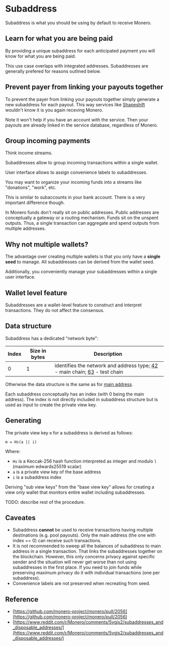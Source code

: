 # Subaddress

Subaddress is what you should be using by default to receive Monero.

## Learn for what you are being paid

By providing a unique subaddress for each anticipated payment you will know for what you are being paid.

This use case overlaps with integrated addresses. Subaddresses are generally prefered for reasons outlined below.

## Prevent payer from linking your payouts together

To prevent the payer from linking your payouts together simply generate a new subaddress for each payout.
This way services like [Shapeshift](https://shapeshift.io) wouldn't know it is you again receving Monero.

Note it won't help if you have an account with the service. Then your payouts are already linked in the service database, regardless of Monero.

## Group incoming payments

Think income streams.

Subaddresses allow to group incoming transactions within a single wallet.

User interface allows to assign convenience labels to subaddresses.

You may want to organize your incoming funds into a streams like "donations", "work", etc.

This is similar to subaccounts in your bank account. There is a very important difference though.

In Monero funds don't really sit on public addresses. Public addresses are conceptually a gateway or a routing mechanism. Funds sit on the unspent outputs. Thus, a single transaction can aggregate and spend outputs from multiple addresses.

## Why not multiple wallets?

The advantage over creating multiple wallets is that you only have a **single seed** to manage.
All subaddresses can be derived from the wallet seed.

Additionally, you conveniently manage your subaddresses within a single user interface.

## Wallet level feature

Subaddresses are a wallet-level feature to construct and interpret transactions. They do not affect the consensus. 

## Data structure

Subaddress has a dedicated "network byte":

Index       | Size in bytes    | Description
------------|------------------|-------------------------------------------------------------
0           | 1                | identifies the network and address type; [42](https://github.com/monero-project/monero/blob/784f7b07f05a645d43f62ed3a9cefda4b0c57825/src/cryptonote_config.h#L153) - main chain; [63](https://github.com/monero-project/monero/blob/784f7b07f05a645d43f62ed3a9cefda4b0c57825/src/cryptonote_config.h#L167) - test chain

Otherwise the data structure is the same as for [main address](/public-address/main-address/).

Each subaddress conceptually has an index (with 0 being the main address).
The index is not directly included in subaddress structure but is used as input to create the private view key.

## Generating

The private view key `m` for a subaddress is derived as follows:
    
    m = Hs(a || i)
    
Where:

* `Hs` is a Keccak-256 hash function interpreted as integer and modulo `l` (maximum edwards25519 scalar)
* `a` is a private view key of the base address
* `i` is a subaddress index

Deriving "sub view keys" from the "base view key" allows for creating a view only wallet that monitors entire wallet including subaddresses.

TODO: describe rest of the procedure.

## Caveates

* Subaddress **cannot** be used to receive transactions having multiple destinations (e.g. pool payouts). Only the main address (the one with index == 0) can receive such transactions.
* It is not recommended to sweep all the balances of subaddress to main address in a single transaction. That links the subaddresses together on the blockchain. However, this only concerns privacy against specific sender and the situation will never get worse than not using subaddresses in the first place. If you need to join funds while preserving maximum privacy do it with individual transactions (one per subaddress).
* Convenience labels are not preserved when recreating from seed.

## Reference

* [https://github.com/monero-project/monero/pull/2056](https://github.com/monero-project/monero/pull/2056)
* [https://www.reddit.com/r/Monero/comments/5vgjs2/subaddresses_and_disposable_addresses/](https://www.reddit.com/r/Monero/comments/5vgjs2/subaddresses_and_disposable_addresses/)
